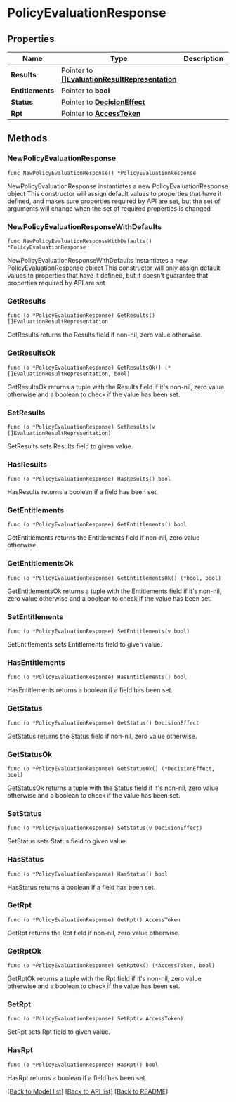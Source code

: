 # PolicyEvaluationResponse

## Properties

Name | Type | Description | Notes
------------ | ------------- | ------------- | -------------
**Results** | Pointer to [**[]EvaluationResultRepresentation**](EvaluationResultRepresentation.md) |  | [optional] 
**Entitlements** | Pointer to **bool** |  | [optional] 
**Status** | Pointer to [**DecisionEffect**](DecisionEffect.md) |  | [optional] 
**Rpt** | Pointer to [**AccessToken**](AccessToken.md) |  | [optional] 

## Methods

### NewPolicyEvaluationResponse

`func NewPolicyEvaluationResponse() *PolicyEvaluationResponse`

NewPolicyEvaluationResponse instantiates a new PolicyEvaluationResponse object
This constructor will assign default values to properties that have it defined,
and makes sure properties required by API are set, but the set of arguments
will change when the set of required properties is changed

### NewPolicyEvaluationResponseWithDefaults

`func NewPolicyEvaluationResponseWithDefaults() *PolicyEvaluationResponse`

NewPolicyEvaluationResponseWithDefaults instantiates a new PolicyEvaluationResponse object
This constructor will only assign default values to properties that have it defined,
but it doesn't guarantee that properties required by API are set

### GetResults

`func (o *PolicyEvaluationResponse) GetResults() []EvaluationResultRepresentation`

GetResults returns the Results field if non-nil, zero value otherwise.

### GetResultsOk

`func (o *PolicyEvaluationResponse) GetResultsOk() (*[]EvaluationResultRepresentation, bool)`

GetResultsOk returns a tuple with the Results field if it's non-nil, zero value otherwise
and a boolean to check if the value has been set.

### SetResults

`func (o *PolicyEvaluationResponse) SetResults(v []EvaluationResultRepresentation)`

SetResults sets Results field to given value.

### HasResults

`func (o *PolicyEvaluationResponse) HasResults() bool`

HasResults returns a boolean if a field has been set.

### GetEntitlements

`func (o *PolicyEvaluationResponse) GetEntitlements() bool`

GetEntitlements returns the Entitlements field if non-nil, zero value otherwise.

### GetEntitlementsOk

`func (o *PolicyEvaluationResponse) GetEntitlementsOk() (*bool, bool)`

GetEntitlementsOk returns a tuple with the Entitlements field if it's non-nil, zero value otherwise
and a boolean to check if the value has been set.

### SetEntitlements

`func (o *PolicyEvaluationResponse) SetEntitlements(v bool)`

SetEntitlements sets Entitlements field to given value.

### HasEntitlements

`func (o *PolicyEvaluationResponse) HasEntitlements() bool`

HasEntitlements returns a boolean if a field has been set.

### GetStatus

`func (o *PolicyEvaluationResponse) GetStatus() DecisionEffect`

GetStatus returns the Status field if non-nil, zero value otherwise.

### GetStatusOk

`func (o *PolicyEvaluationResponse) GetStatusOk() (*DecisionEffect, bool)`

GetStatusOk returns a tuple with the Status field if it's non-nil, zero value otherwise
and a boolean to check if the value has been set.

### SetStatus

`func (o *PolicyEvaluationResponse) SetStatus(v DecisionEffect)`

SetStatus sets Status field to given value.

### HasStatus

`func (o *PolicyEvaluationResponse) HasStatus() bool`

HasStatus returns a boolean if a field has been set.

### GetRpt

`func (o *PolicyEvaluationResponse) GetRpt() AccessToken`

GetRpt returns the Rpt field if non-nil, zero value otherwise.

### GetRptOk

`func (o *PolicyEvaluationResponse) GetRptOk() (*AccessToken, bool)`

GetRptOk returns a tuple with the Rpt field if it's non-nil, zero value otherwise
and a boolean to check if the value has been set.

### SetRpt

`func (o *PolicyEvaluationResponse) SetRpt(v AccessToken)`

SetRpt sets Rpt field to given value.

### HasRpt

`func (o *PolicyEvaluationResponse) HasRpt() bool`

HasRpt returns a boolean if a field has been set.


[[Back to Model list]](../README.md#documentation-for-models) [[Back to API list]](../README.md#documentation-for-api-endpoints) [[Back to README]](../README.md)


